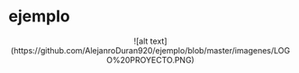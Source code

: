 # ejemplo
 <center>![alt text](https://github.com/AlejanroDuran920/ejemplo/blob/master/imagenes/LOGO%20PROYECTO.PNG) 

